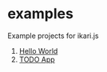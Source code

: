 # examples
Example projects for ikari.js

1. [Hello World](https://github.com/ikari-js/examples/tree/main/hello-world)
2. [TODO App](https://github.com/ikari-js/examples/tree/main/todo-app)